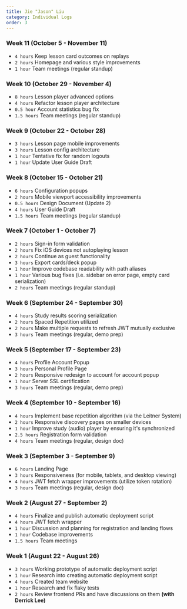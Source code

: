 ```yaml
---
title: Jie "Jason" Liu
category: Individual Logs
order: 3
---
```


### Week 11 (October 5 - November 11)
  - `4 hours` Keep lesson card outcomes on replays
  - `2 hours` Homepage and various style improvements
  - `1 hour` Team meetings (regular standup)

### Week 10 (October 29 - November 4)
  - `8 hours` Lesson player advanced options
  - `4 hours` Refactor lesson player architecture
  - `0.5 hour` Account statistics bug fix
  - `1.5 hours` Team meetings (regular standup)

### Week 9 (October 22 - October 28)
  - `3 hours` Lesson page mobile improvements
  - `3 hours` Lesson config architecture
  - `1 hour` Tentative fix for random logouts
  - `1 hour` Update User Guide Draft

### Week 8 (October 15 - October 21)

- `6 hours` Configuration popups
- `2 hours` Mobile viewport accessibility improvements
- `0.5 hours` Design Document (Update 2)
- `4 hours` User Guide Draft
- `1.5 hours` Team meetings (regular standup)

### Week 7 (October 1 - October 7)
  - `2 hours` Sign-in form validation
  - `2 hours` Fix iOS devices not autoplaying lesson
  - `2 hours` Continue as guest functionality
  - `3 hours` Export cards/deck popup
  - `1 hour` Improve codebase readability with path aliases
  - `1 hour` Various bug fixes (i.e. sidebar on error page, empty card serialization)
  - `2 hours` Team meetings (regular standup)

### Week 6 (September 24 - September 30)
  - `4 hours` Study results scoring serialization
  - `2 hours` Spaced Repetition utilized
  - `2 hours` Make multiple requests to refresh JWT mutually exclusive
  - `3 hours` Team meetings (regular, demo prep)

### Week 5 (September 17 - September 23)
  - `4 hours` Profile Account Popup
  - `3 hours` Personal Profile Page
  - `2 hours` Responsive redesign to account for account popup
  - `1 hour` Server SSL certification
  - `3 hours` Team meetings (regular, demo prep)

### Week 4 (September 10 - September 16)
  - `4 hours` Implement base repetition algorithm (via the Leitner System)
  - `2 hours` Responsive discovery pages on smaller devices
  - `1 hour` Improve study (audio) player by ensuring it's synchronized
  - `2.5 hours` Registration form validation
  - `4 hours` Team meetings (regular, design doc)

### Week 3 (September 3 - September 9)
  - `6 hours` Landing Page
  - `3 hours` Responsiveness (for mobile, tablets, and desktop viewing)
  - `4 hours` JWT fetch wrapper improvements (utilize token rotation)
  - `3 hours` Team meetings (regular, design doc)

### Week 2 (August 27 - September 2)
  - `4 hours` Finalize and publish automatic deployment script
  - `4 hours` JWT fetch wrapper
  - `1 hour` Discussion and planning for registration and landing flows
  - `1 hour` Codebase improvements
  - `1.5 hours` Team meetings

### Week 1 (August 22 - August 26)
  - `3 hours` Working prototype of automatic deployment script
  - `1 hour`  Research into creating automatic deployment script
  - `4 hours` Created team website
  - `1 hour`  Research and fix flaky tests
  - `2 hours` Review frontend PRs and have discussions on them **(with Derrick Lee)**